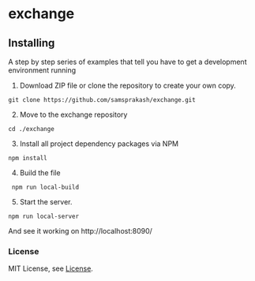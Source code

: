 # exchange


## Installing

A step by step series of examples that tell you have to get a development environment running

1. Download ZIP file or clone the repository to create your own copy.
```
git clone https://github.com/samsprakash/exchange.git
```
2. Move to the exchange repository

```
cd ./exchange
```
3. Install all project dependency packages via NPM

```
npm install
```
4. Build the file

 ```
  npm run local-build
  ```
 
5. Start the server.
  ```
  npm run local-server
  ```
  And see it working on http://localhost:8090/



### License
MIT License, see [License](license.md).

